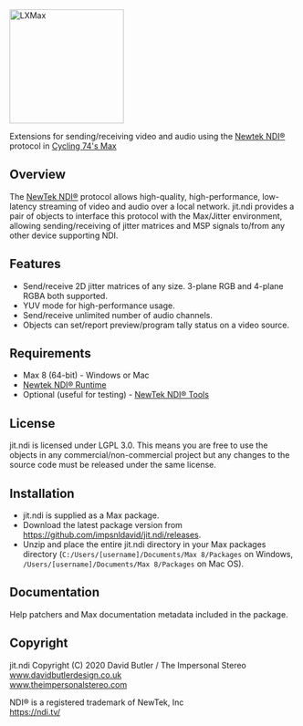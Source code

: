<img alt="LXMax" src="https://raw.githubusercontent.com/impsnldavid/jit.ndi/develop/icon.png" width="200" height="200">

Extensions for sending/receiving video and audio using the [Newtek NDI®](https://ndi.tv/) protocol in [Cycling 74's Max](https://cycling74.com/products/max/)

## Overview

The [NewTek NDI®](https://ndi.tv/) protocol allows high-quality, high-performance, low-latency streaming of video and audio over a local network. jit.ndi provides a pair of objects to interface this protocol with the Max/Jitter environment, allowing sending/receiving of jitter matrices and MSP signals to/from any other device supporting NDI.

## Features
- Send/receive 2D jitter matrices of any size. 3-plane RGB and 4-plane RGBA both supported.
- YUV mode for high-performance usage.
- Send/receive unlimited number of audio channels.
- Objects can set/report preview/program tally status on a video source.

## Requirements
- Max 8 (64-bit) - Windows or Mac
- [Newtek NDI® Runtime](http://new.tk/NDIRedistV4)
- Optional (useful for testing) - [NewTek NDI® Tools](https://ndi.tv/tools/)

## License
jit.ndi is licensed under LGPL 3.0. This means you are free to use the objects in any commercial/non-commercial project but any changes to the source code must be released under the same license.

## Installation
- jit.ndi is supplied as a Max package.
- Download the latest package version from https://github.com/impsnldavid/jit.ndi/releases.
- Unzip and place the entire jit.ndi directory in your Max packages directory (`C:/Users/[username]/Documents/Max 8/Packages` on Windows, `/Users/[username]/Documents/Max 8/Packages` on Mac OS).

## Documentation
Help patchers and Max documentation metadata included in the package.

## Copyright
jit.ndi Copyright (C) 2020 David Butler / The Impersonal Stereo  
www.davidbutlerdesign.co.uk  
www.theimpersonalstereo.com  

NDI® is a registered trademark of NewTek, Inc  
https://ndi.tv/
